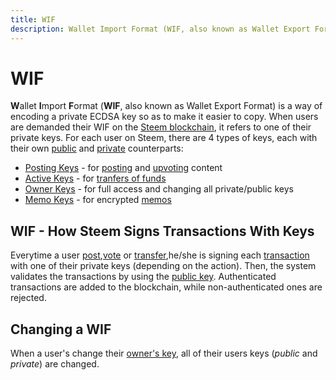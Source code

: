 ```yaml
---
title: WIF
description: Wallet Import Format (WIF, also known as Wallet Export Format) is a way of encoding a private ECDSA key so as to make it easier to copy. When users are demanded their WIF on the Steem blockchain, it refers to one of their private keys.
---
```

# WIF

**W**allet **I**mport **F**ormat (**WIF**, also known as Wallet Export Format) is a way of encoding a private ECDSA key so as to make it easier to copy. When users are demanded their WIF on the [Steem blockchain](/glossary/steem-blockchain.md), it refers to one of their private keys. For each user on Steem, there are 4 types of keys, each with their own [public](/glossary/public-key.md) and [private](/glossary/private-key.md) counterparts:

- [Posting Keys](/glossary/posting-key.md) - for [posting](/glossary/posting.md) and [upvoting](/glossary/voting.md) content
- [Active Keys](/glossary/active-key.md) - for [tranfers of funds](/glossary/transfer.md)  
- [Owner Keys](/glossary/owner-key.md) - for full access and changing all private/public keys 
- [Memo Keys](/glossary/memo-key.md) - for encrypted [memos](/glossary/memo.md)

## WIF - How Steem Signs Transactions With Keys

Everytime a user [post](/glossary/posting.md),[vote](/glossary/voting.me) or [transfer](/glossary/transfer.md),he/she is signing each [transaction](/glossary/transaction.md) with one of their private keys (depending on the action). Then, the system validates the transactions by using the [public key](/glossary/public-key.md). Authenticated transactions are added to the blockchain, while non-authenticated ones are rejected.

## Changing a WIF

When a user's change their [owner's key](/glossary/owner-key.md), all of their users keys (*public* and *private*) are changed.
